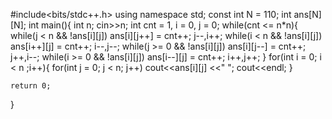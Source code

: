 #include<bits/stdc++.h>
using namespace std;
const int N = 110;
int ans[N][N];
int main(){
    int n;
    cin>>n;
    int cnt = 1, i = 0, j = 0;
    while(cnt <= n*n){
        while(j < n && !ans[i][j]) ans[i][j++] = cnt++;
        j--,i++;
        while(i < n && !ans[i][j]) ans[i++][j] = cnt++;
        i--,j--;
        while(j >= 0 && !ans[i][j]) ans[i][j--] = cnt++;
        j++,i--;
        while(i >= 0 && !ans[i][j]) ans[i--][j] = cnt++;
        i++,j++;
    }
    for(int i = 0; i < n ;i++){
        for(int j = 0; j < n; j++) cout<<ans[i][j] <<" ";
        cout<<endl;
    }
    
    return 0;
}
